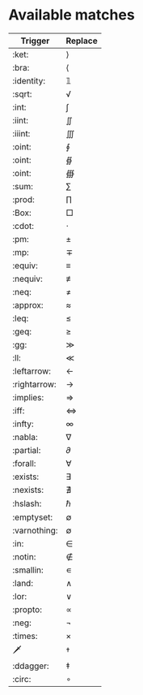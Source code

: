 # Available matches
| Trigger      | Replace   |
|--------------|-----------|
| :ket:        | ⟩         |
| :bra:        | ⟨         |
| :identity:   | 𝟙         |
| :sqrt:       | √         |
| :int:        | ∫         |
| :iint:       | ∬         |
| :iiint:      | ∭         |
| :oint:       | ∮         |
| :oint:       | ∯         |
| :oint:       | ∰         |
| :sum:        | ∑         |
| :prod:       | ∏         |
| :Box:        | □         |
| :cdot:       | ⋅         |
| :pm:         | ±         |
| :mp:         | ∓         |
| :equiv:      | ≡         |
| :nequiv:     | ≢         |
| :neq:        | ≠         |
| :approx:     | ≈         |
| :leq:        | ≤         |
| :geq:        | ≥         |
| :gg:         | ≫         |
| :ll:         | ≪         |
| :leftarrow:  | ←         |
| :rightarrow: | →         |
| :implies:    | ⇒         |
| :iff:        | ⇔         |
| :infty:      | ∞         |
| :nabla:      | ∇         |
| :partial:    | 𝜕         |
| :forall:     | ∀         |
| :exists:     | ∃         |
| :nexists:    | ∄         |
| :hslash:     | ℏ         |
| :emptyset:   | ∅         |
| :varnothing: | ∅         |
| :in:         | ∈         |
| :notin:      | ∉         |
| :smallin:    | ∊         |
| :land:       | ∧         |
| :lor:        | ∨         |
| :propto:     | ∝         |
| :neg:        | ¬         |
| :times:      | ×         |
| :dagger:     | †         |
| :ddagger:    | ‡         |
| :circ:       | ∘         |
